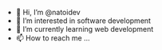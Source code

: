 - 👋 Hi, I’m @natoidev
- 👀 I’m interested in software development
- 🌱 I’m currently learning web development
- 📫 How to reach me ...

<!---
natoidev/natoidev is a ✨ special ✨ repository because its `README.md` (this file) appears on your GitHub profile.
You can click the Preview link to take a look at your changes.
--->
